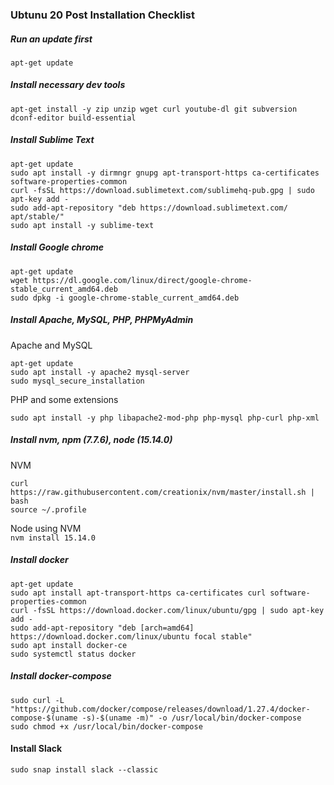 ### Ubtunu 20 Post Installation Checklist

##### Run an update first
      
```
apt-get update
```

##### Install necessary dev tools
      
```
apt-get install -y zip unzip wget curl youtube-dl git subversion dconf-editor build-essential
```

##### Install Sublime Text

```
apt-get update
sudo apt install -y dirmngr gnupg apt-transport-https ca-certificates software-properties-common
curl -fsSL https://download.sublimetext.com/sublimehq-pub.gpg | sudo apt-key add -
sudo add-apt-repository "deb https://download.sublimetext.com/ apt/stable/"
sudo apt install -y sublime-text
```

##### Install Google chrome

```
apt-get update
wget https://dl.google.com/linux/direct/google-chrome-stable_current_amd64.deb
sudo dpkg -i google-chrome-stable_current_amd64.deb
```

##### Install Apache, MySQL, PHP, PHPMyAdmin

Apache and MySQL
```
apt-get update
sudo apt install -y apache2 mysql-server
sudo mysql_secure_installation
```

PHP and some extensions

```
sudo apt install -y php libapache2-mod-php php-mysql php-curl php-xml
```
##### Install nvm, npm (7.7.6), node (15.14.0)

NVM
```
curl https://raw.githubusercontent.com/creationix/nvm/master/install.sh | bash 
source ~/.profile   
```

Node using NVM  
`nvm install 15.14.0`


##### Install docker

```
apt-get update
sudo apt install apt-transport-https ca-certificates curl software-properties-common
curl -fsSL https://download.docker.com/linux/ubuntu/gpg | sudo apt-key add -
sudo add-apt-repository "deb [arch=amd64] https://download.docker.com/linux/ubuntu focal stable"
sudo apt install docker-ce
sudo systemctl status docker
```

##### Install docker-compose

```
sudo curl -L "https://github.com/docker/compose/releases/download/1.27.4/docker-compose-$(uname -s)-$(uname -m)" -o /usr/local/bin/docker-compose
sudo chmod +x /usr/local/bin/docker-compose
```

#### Install Slack

`sudo snap install slack --classic`
